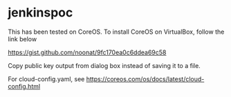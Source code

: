 # jenkinspoc

This has been tested on CoreOS. To install CoreOS on VirtualBox, follow the link below

https://gist.github.com/noonat/9fc170ea0c6ddea69c58


Copy public key output from dialog box instead of saving it to a file.

For cloud-config.yaml, see https://coreos.com/os/docs/latest/cloud-config.html

